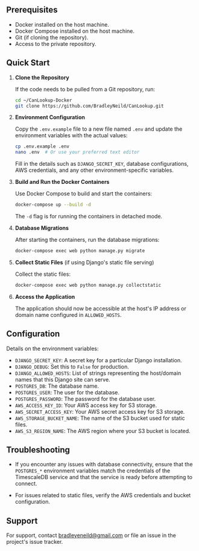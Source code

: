 ## Prerequisites

- Docker installed on the host machine.
- Docker Compose installed on the host machine.
- Git (if cloning the repository).
- Access to the private repository.

## Quick Start

1. **Clone the Repository**

   If the code needs to be pulled from a Git repository, run:
   ```bash
   cd ~/CanLookup-Docker
   git clone https://github.com/BradleyNeild/CanLookup.git
   ```

2. **Environment Configuration**

   Copy the `.env.example` file to a new file named `.env` and update the environment variables with the actual values:

   ```bash
   cp .env.example .env
   nano .env  # Or use your preferred text editor
   ```

   Fill in the details such as `DJANGO_SECRET_KEY`, database configurations, AWS credentials, and any other environment-specific variables.

3. **Build and Run the Docker Containers**

   Use Docker Compose to build and start the containers:

   ```bash
   docker-compose up --build -d
   ```

   The `-d` flag is for running the containers in detached mode.

4. **Database Migrations**

   After starting the containers, run the database migrations:

   ```bash
   docker-compose exec web python manage.py migrate
   ```

5. **Collect Static Files** (if using Django's static file serving)

   Collect the static files:

   ```bash
   docker-compose exec web python manage.py collectstatic
   ```

6. **Access the Application**

   The application should now be accessible at the host's IP address or domain name configured in `ALLOWED_HOSTS`.

## Configuration

Details on the environment variables:

- `DJANGO_SECRET_KEY`: A secret key for a particular Django installation.
- `DJANGO_DEBUG`: Set this to `False` for production.
- `DJANGO_ALLOWED_HOSTS`: List of strings representing the host/domain names that this Django site can serve.
- `POSTGRES_DB`: The database name.
- `POSTGRES_USER`: The user for the database.
- `POSTGRES_PASSWORD`: The password for the database user.
- `AWS_ACCESS_KEY_ID`: Your AWS access key for S3 storage.
- `AWS_SECRET_ACCESS_KEY`: Your AWS secret access key for S3 storage.
- `AWS_STORAGE_BUCKET_NAME`: The name of the S3 bucket used for static files.
- `AWS_S3_REGION_NAME`: The AWS region where your S3 bucket is located.

## Troubleshooting

- If you encounter any issues with database connectivity, ensure that the `POSTGRES_*` environment variables match the credentials of the TimescaleDB service and that the service is ready before attempting to connect.

- For issues related to static files, verify the AWS credentials and bucket configuration.

## Support

For support, contact bradleyeneild@gmail.com or file an issue in the project's issue tracker.